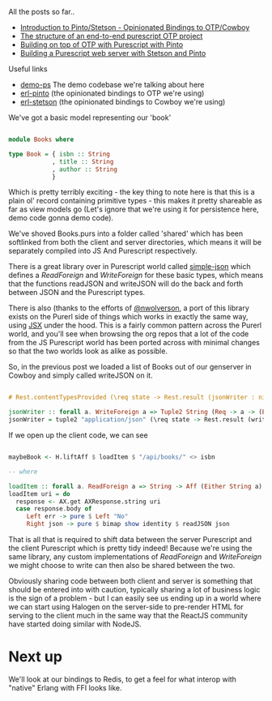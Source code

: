 All the posts so far..

- [Introduction to Pinto/Stetson - Opinionated Bindings to OTP/Cowboy](/entries/introducing-pinto-and-stetson---opinionated-purescript-bindings-to-otp-and-cowboy.html)
- [The structure of an end-to-end purescript OTP project](/entries/the-structure-of-an-end-to-end-purescript-otp-project.html)
- [Building on top of OTP with Purescript with Pinto](/entries/building-on-top-of-otp-with-purescript-with-pinto.html)
- [Building a Purescript web server with Stetson and Pinto](/entries/building-a-purescript-web-server-with-stetson-and-pinto.html)

Useful links

- [demo-ps](https://github.com/id3as/demo-ps) The demo codebase we're talking about here
- [erl-pinto](https://github.com/id3as/purescript-erl-pinto) (the opinionated bindings to OTP we're using)
- [erl-stetson](https://github.com/id3as/purescript-erl-stetson) (the opinionated bindings to Cowboy we're using)

We've got a basic model representing our 'book'

```haskell

module Books where

type Book = { isbn :: String
            , title :: String
            , author :: String
            }

```

Which is pretty terribly exciting - the key thing to note here is that this is a plain ol' record containing primitive types - this makes it pretty shareable as far as view models go (Let's ignore that we're using it for persistence here, demo code gonna demo code).

We've shoved Books.purs into a folder called 'shared' which has been softlinked from both the client and server directories, which means it will be separately compiled into JS And Purescript respectively.

There is a great library over in Purescript world called [simple-json](https://github.com/justinwoo/purescript-simple-json) which defines a *ReadForeign* and *WriteForeign* for these basic types, which means that the functions readJSON and writeJSON will do the back and forth between JSON and the Purescript types.

There is also (thanks to the efforts of [@nwolverson](https://github.com/purerl/purescript-simple-json), a port of this library exists on the Purerl side of things which works in exactly the same way, using [JSX](https://github.com/talentdeficit/jsx) under the hood. This is a fairly common pattern across the Purerl world, and you'll see when browsing the org repos that a lot of the code from the JS Purescript world has been ported across with minimal changes so that the two worlds look as alike as possible.

So, in the previous post we loaded a list of Books out of our genserver in Cowboy and simply called writeJSON on it.

```haskell

# Rest.contentTypesProvided (\req state -> Rest.result (jsonWriter : nil) req state)

jsonWriter :: forall a. WriteForeign a => Tuple2 String (Req -> a -> (Effect (RestResult String a)))
jsonWriter = tuple2 "application/json" (\req state -> Rest.result (writeJSON state) req state)

```

If we open up the client code, we can see

```haskell

maybeBook <- H.liftAff $ loadItem $ "/api/books/" <> isbn

-- where

loadItem :: forall a. ReadForeign a => String -> Aff (Either String a)
loadItem uri = do
  response <- AX.get AXResponse.string uri
  case response.body of
     Left err -> pure $ Left "No"
     Right json -> pure $ bimap show identity $ readJSON json

```

That is all that is required to shift data between the server Purescript and the client Purescript which is pretty tidy indeed! Because we're using the same library, any custom implementations of *ReadForeign* and *WriteForeign* we might choose to write can then also be shared between the two.

Obviously sharing code between both client and server is something that should be entered into with caution, typically sharing a lot of business logic is the sign of a problem - but I can easily see us ending up in a world where we can start using Halogen on the server-side to pre-render HTML for serving to the client much in the same way that the ReactJS community have started doing similar with NodeJS.

Next up
==

We'll look at our bindings to Redis, to get a feel for what interop with "native" Erlang with FFI looks like.
